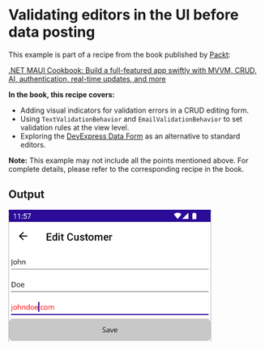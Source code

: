 # Validating editors in the UI before data posting
This example is part of a recipe from the book published by [Packt](https://www.packtpub.com/en-us?utm_source=github):

[.NET MAUI Cookbook: Build a full-featured app swiftly with MVVM, CRUD, AI, authentication, real-time updates, and more](https://www.packtpub.com/en-IT/product/net-maui-cookbook-9781835464625)

**In the book, this recipe covers:**
* Adding visual indicators for validation errors in a CRUD editing form.
* Using `TextValidationBehavior` and `EmailValidationBehavior` to set validation rules at the view level.
* Exploring the [DevExpress Data Form](https://docs.devexpress.com/MAUI/403640/data-form/index) as an alternative to standard editors.

**Note:** This example may not include all the points mentioned above. For complete details, please refer to the corresponding recipe in the book.
## Output
![UI Validation](/Images/UI%20validation.png)
